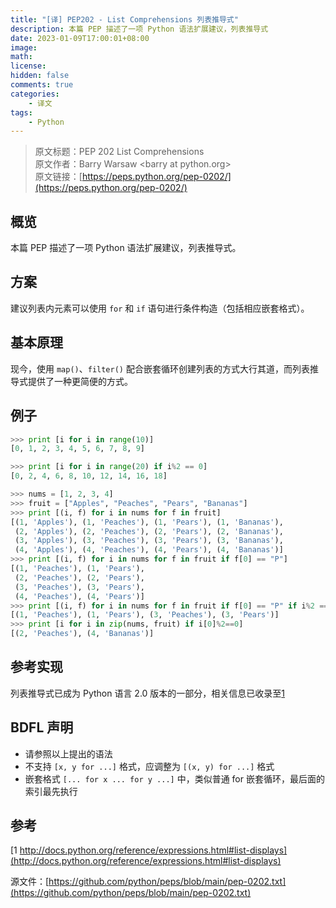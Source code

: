 ```yaml
---
title: "[译] PEP202 - List Comprehensions 列表推导式"
description: 本篇 PEP 描述了一项 Python 语法扩展建议，列表推导式
date: 2023-01-09T17:00:01+08:00
image: 
math: 
license: 
hidden: false
comments: true
categories:
    - 译文
tags:
    - Python
---
```


> 原文标题：PEP 202 List Comprehensions  
> 原文作者：Barry Warsaw \<barry at python.org\>  
> 原文链接：[https://peps.python.org/pep-0202/](https://peps.python.org/pep-0202/)

## 概览
本篇 PEP 描述了一项 Python 语法扩展建议，列表推导式。

## 方案
建议列表内元素可以使用 `for` 和 `if` 语句进行条件构造（包括相应嵌套格式）。

## 基本原理
现今，使用 `map()`、`filter()` 配合嵌套循环创建列表的方式大行其道，而列表推导式提供了一种更简便的方式。

## 例子
``` python
>>> print [i for i in range(10)]
[0, 1, 2, 3, 4, 5, 6, 7, 8, 9]

>>> print [i for i in range(20) if i%2 == 0]
[0, 2, 4, 6, 8, 10, 12, 14, 16, 18]

>>> nums = [1, 2, 3, 4]
>>> fruit = ["Apples", "Peaches", "Pears", "Bananas"]
>>> print [(i, f) for i in nums for f in fruit]
[(1, 'Apples'), (1, 'Peaches'), (1, 'Pears'), (1, 'Bananas'),
 (2, 'Apples'), (2, 'Peaches'), (2, 'Pears'), (2, 'Bananas'),
 (3, 'Apples'), (3, 'Peaches'), (3, 'Pears'), (3, 'Bananas'),
 (4, 'Apples'), (4, 'Peaches'), (4, 'Pears'), (4, 'Bananas')]
>>> print [(i, f) for i in nums for f in fruit if f[0] == "P"]
[(1, 'Peaches'), (1, 'Pears'),
 (2, 'Peaches'), (2, 'Pears'),
 (3, 'Peaches'), (3, 'Pears'),
 (4, 'Peaches'), (4, 'Pears')]
>>> print [(i, f) for i in nums for f in fruit if f[0] == "P" if i%2 == 1]
[(1, 'Peaches'), (1, 'Pears'), (3, 'Peaches'), (3, 'Pears')]
>>> print [i for i in zip(nums, fruit) if i[0]%2==0]
[(2, 'Peaches'), (4, 'Bananas')]
```

## 参考实现
列表推导式已成为 Python 语言 2.0 版本的一部分，相关信息已收录至[1](http://docs.python.org/reference/expressions.html#list-displays)

## BDFL 声明
+ 请参照以上提出的语法
+ 不支持 `[x, y for ...]` 格式，应调整为 `[(x, y) for ...]` 格式
+ 嵌套格式 `[... for x ... for y ...]` 中，类似普通 for 嵌套循环，最后面的索引最先执行

## 参考
[1 http://docs.python.org/reference/expressions.html#list-displays](http://docs.python.org/reference/expressions.html#list-displays)

源文件：[https://github.com/python/peps/blob/main/pep-0202.txt](https://github.com/python/peps/blob/main/pep-0202.txt)